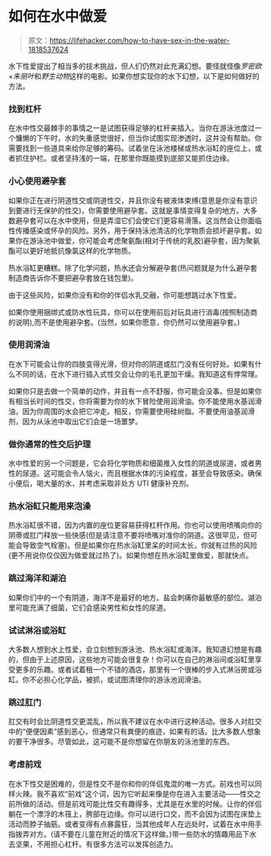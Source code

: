 # 如何在水中做爱

> 原文：<https://lifehacker.com/how-to-have-sex-in-the-water-1818537624>

水下性爱提出了相当多的技术挑战，但人们仍然对此充满幻想。要怪就怪像*罗密欧+朱丽叶*和*野生动物*这样的电影。如果你想实现你的水下幻想，以下是如何做好的方法。

### 找到杠杆

在水中性交最棘手的事情之一是试图获得足够的杠杆来插入。当你在游泳池度过一个慵懒的下午时，水的失重感觉很好，但当你试图实现渗透时，这并没有帮助。你需要找到一些道具来给你足够的筹码。试着坐在泳池楼梯或热水浴缸的座位上，或者抓住护栏。或者坚持浅的一端，在那里你既能摸到底部又能抓住边缘。

### 小心使用避孕套

如果你正在进行阴道性交或阴道性交，并且你没有被液体束缚(意思是你没有意识到要进行无保护的性交)，你需要使用避孕套。这就是事情变得复杂的地方。大多数避孕套可以在水中使用，但是弄湿它们会使它们更容易滑落。这当然会让你面临性传播感染或怀孕的风险。另外，用于保持泳池清洁的化学物质会损坏避孕套。如果你在游泳池中做爱，你可能会考虑聚氨酯(相对于传统的乳胶)避孕套，因为聚氨酯可以更好地抵抗像氯这样的化学物质。

热水浴缸更糟糕。除了化学问题，热水还会分解避孕套(热问题就是为什么避孕套制造商告诉你不要把避孕套放在钱包里)。

由于这些风险，如果你没有和你的伴侣水乳交融，你可能想跳过水下性爱。

如果你使用捆绑式或防水性玩具，你可以在使用前后对玩具进行消毒(按照制造商的说明),而不是使用避孕套。(当然，如果你愿意，你仍然可以使用避孕套。)

### 使用润滑油

在水下可能会让你的四肢变得光滑，但对你的阴道或肛门没有任何好处。如果有什么不同的话，在水下进行插入式性交会让你的毛孔更加干燥。我知道这有悖常理。

如果你只是去做一个简单的动作，并且有一点不舒服，你可能会没事。但是如果你有相当长时间的性交，你将需要为你的水下冒险使用润滑油。你不能使用水基润滑油，因为你周围的水会把它冲走。相反，你需要使用硅树脂。不要使用油基润滑剂，因为从泳池中取出它们会是一场噩梦。

### 做你通常的性交后护理

水中性爱的另一个问题是，它会将化学物质和细菌推入女性的阴道或尿道，或者男性的尿道。这可能会令人恼火，而且根据水体的污染程度，甚至会导致感染。确保小便后，喝大量的水，并考虑采取非处方 UTI 健康补充剂。

### 热水浴缸只能用来泡澡

热水浴缸很不错，因为内置的座位更容易获得杠杆作用。你也可以使用喷嘴向你的阴蒂或肛门释放一些快感(但是请注意不要将喷嘴对准你的阴道。这很罕见，但可能会导致空气栓塞)。但是如果你在热水浴缸里呆的时间太长，你就有过热的风险(更不用说你仅仅因为做爱就过热了)。如果你想在热水浴缸里做爱，那就快点。

### 跳过海洋和湖泊

如果你们中的一个有阴道，海洋不是最好的地方。盐会刺痛你最敏感的部位。湖泊里可能充满了细菌，它们会感染男性和女性的尿道。

### 试试淋浴或浴缸

大多数人想到水上性爱，会立刻想到游泳池、热水浴缸或海洋。我知道幻想是有趣的，但由于上述原因，这些地方可能会很复杂！你可以在自己的淋浴间或浴缸里享受更多的乐趣。或者试着租一个不错的酒店，那里有一个很棒的步入式淋浴房或浴缸。你不必担心化学品，被抓，或试图清理你的游泳池润滑油。

### 跳过肛门

肛交有时会比阴道性交更混乱，所以我不建议在水中进行这种活动。很多人对肛交中的“便便因素”感到恶心，但通常只有粪便的痕迹，如果有的话。比大多数人想象的要干净很多。尽管如此，这可能不是你想留在你朋友的泳池里的东西。

### 考虑前戏

在水下性交是困难的，但是性交不是你和你的伴侣鬼混的唯一方式。前戏也可以同样火辣。我不喜欢“前戏”这个词，因为它听起来像是你在进入主要活动——性交之前所做的活动。但是前戏可能比性交有趣得多，尤其是在水里的时候。让你的伴侣躺在一个漂浮的木筏上，胯部在边缘。你可以进行口交，而不会因为试图在床垫上活动而脖子抽筋。或者变得有点暴露狂，当其他成年人在远处时，试着在水中用手指拨弄对方。(请不要在儿童在附近的情况下这样做。)带一些防水的情趣用品下水去坚果，不用担心杠杆。有很多方法可以发挥创造力。